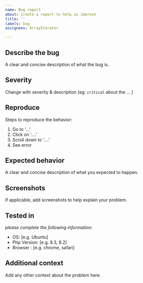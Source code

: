 ```yaml
---
name: Bug report
about: Create a report to help us improve
title: ''
labels: bug
assignees: ArrayIterator

---
```


## Describe the bug

A clear and concise description of what the bug is.

## Severity

Change with severity & description [eg: `critical` about the ... ]

## Reproduce

Steps to reproduce the behavior:
1. Go to '...'
2. Click on '....'
3. Scroll down to '....'
4. See error

## Expected behavior

A clear and concise description of what you expected to happen.

## Screenshots

If applicable, add screenshots to help explain your problem.

## Tested in
*please complete the following information:*

 - OS: [e.g. Ubuntu]
 - Php Version: [e.g. 8.3, 8.2]
 - Browser : [e.g. chrome, safari]

## Additional context

Add any other context about the problem here.
